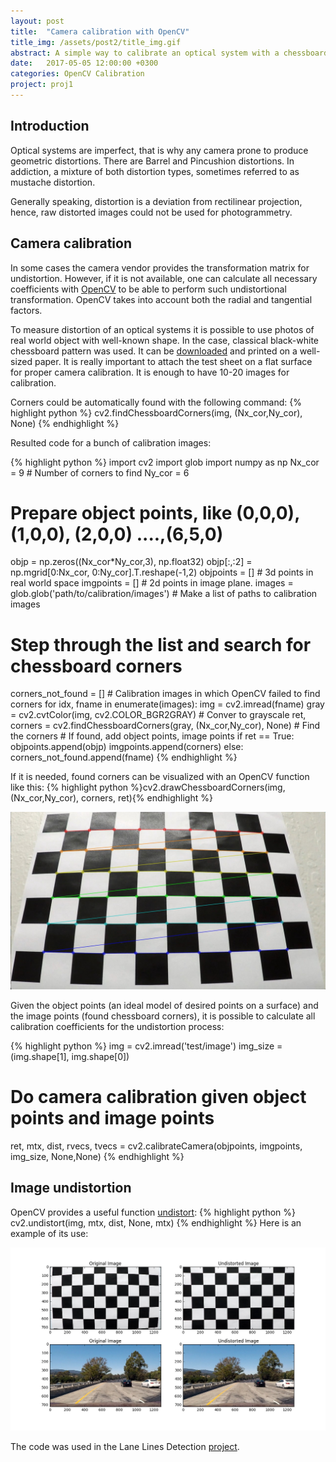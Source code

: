 ```yaml
---
layout: post
title:  "Camera calibration with OpenCV"
title_img: /assets/post2/title_img.gif
abstract: A simple way to calibrate an optical system with a chessboard pattern by means of the OpenCV to reduce distortion.
date:   2017-05-05 12:00:00 +0300
categories: OpenCV Calibration
project: proj1
---
```

## Introduction

Optical systems are imperfect, that is why any camera prone to produce geometric distortions. There are Barrel and Pincushion distortions. In addiction, a mixture of both distortion types, sometimes referred to as mustache distortion.

Generally speaking, distortion is a deviation from rectilinear projection, hence, raw distorted images could not be used for photogrammetry.

## Camera calibration

In some cases the camera vendor provides the transformation matrix for undistortion. However, if it is not available, one can calculate all necessary coefficients with [OpenCV](http://docs.opencv.org/2.4/doc/tutorials/calib3d/camera_calibration/camera_calibration.html) to be able to perform such undistortional transformation. OpenCV takes into account both the radial and tangential factors. 

To measure distortion of an optical systems it is possible to use photos of real world object with well-known shape. In the case, classical black-white chessboard pattern was used. It can be [downloaded](http://docs.opencv.org/2.4/_downloads/pattern.png) and printed on a well-sized paper. It is really important to attach the test sheet on a flat surface for proper camera calibration. It is enough to have 10-20 images for calibration.

Corners could be automatically found with the following command: {% highlight python %} cv2.findChessboardCorners(img, (Nx_cor,Ny_cor), None) {% endhighlight %}

Resulted code for a bunch of calibration images:

{% highlight python %}
import cv2
import glob
import numpy as np
Nx_cor = 9 # Number of corners to find
Ny_cor = 6
# Prepare object points, like (0,0,0), (1,0,0), (2,0,0) ....,(6,5,0)
objp = np.zeros((Nx_cor*Ny_cor,3), np.float32)
objp[:,:2] = np.mgrid[0:Nx_cor, 0:Ny_cor].T.reshape(-1,2)
objpoints = [] # 3d points in real world space
imgpoints = [] # 2d points in image plane.
images = glob.glob('path/to/calibration/images') # Make a list of paths to calibration images
# Step through the list and search for chessboard corners
corners_not_found = [] # Calibration images in which OpenCV failed to find corners
for idx, fname in enumerate(images):
    img = cv2.imread(fname)
    gray = cv2.cvtColor(img, cv2.COLOR_BGR2GRAY) # Conver to grayscale
    ret, corners = cv2.findChessboardCorners(gray, (Nx_cor,Ny_cor), None) # Find the corners
    # If found, add object points, image points
    if ret == True:
        objpoints.append(objp)
        imgpoints.append(corners)
    else:
        corners_not_found.append(fname)
{% endhighlight %}

If it is needed, found corners can be visualized with an OpenCV function like this: {% highlight python %}cv2.drawChessboardCorners(img, (Nx_cor,Ny_cor), corners, ret){% endhighlight %}

![Corners found example](/assets/post2/corners_found.jpg)

Given the object points (an ideal model of desired points on a surface) and the image points (found chessboard corners), it is possible to calculate all calibration coefficients for the undistortion process:

{% highlight python %}
img = cv2.imread('test/image')
img_size = (img.shape[1], img.shape[0])
# Do camera calibration given object points and image points
ret, mtx, dist, rvecs, tvecs = cv2.calibrateCamera(objpoints, imgpoints, img_size, None,None)
{% endhighlight %}

## Image undistortion

OpenCV provides a useful function [undistort](https://en.wikipedia.org/wiki/Distortion_(optics)):
{% highlight python %}
cv2.undistort(img, mtx, dist, None, mtx)
{% endhighlight %}
Here is an example of its use:

![Undistortion example](/assets/post2/undist_img.jpg)

The code was used in the Lane Lines Detection [project][project-gh].

[project-gh]: /proj/proj1

